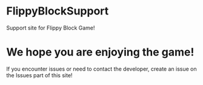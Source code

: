 # FlippyBlockSupport
Support site for Flippy Block Game!

# We hope you are enjoying the game!
If you encounter issues or need to contact the developer, create an issue on the Issues part of this site!
